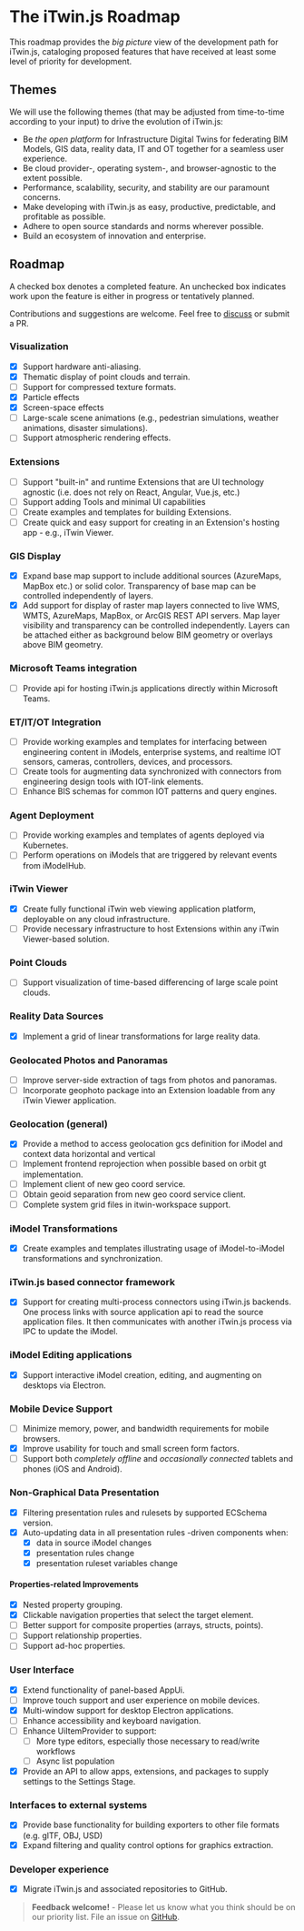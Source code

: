 # The iTwin.js Roadmap

This roadmap provides the *big picture* view of the development path for iTwin.js, cataloging proposed features that have received at least some level of priority for development.

## Themes

We will use the following themes (that may be adjusted from time-to-time according to your input) to drive the evolution of iTwin.js:

- Be *the open platform* for Infrastructure Digital Twins for federating BIM Models, GIS data, reality data, IT and OT together for a seamless user experience.
- Be cloud provider-, operating system-, and browser-agnostic to the extent possible.
- Performance, scalability, security, and stability are our paramount concerns.
- Make developing with iTwin.js as easy, productive, predictable, and profitable as possible.
- Adhere to open source standards and norms wherever possible.
- Build an ecosystem of innovation and enterprise.

## Roadmap

A checked box denotes a completed feature. An unchecked box indicates work upon the feature is either in progress or tentatively planned.

Contributions and suggestions are welcome. Feel free to [discuss](https://github.com/iTwin/itwinjs-core/discussions) or submit a PR.

### Visualization

- [X] Support hardware anti-aliasing.
- [X] Thematic display of point clouds and terrain.
- [ ] Support for compressed texture formats.
- [X] Particle effects
- [X] Screen-space effects
- [ ] Large-scale scene animations (e.g., pedestrian simulations, weather animations, disaster simulations).
- [ ] Support atmospheric rendering effects.

### Extensions

- [ ] Support "built-in" and runtime Extensions that are UI technology agnostic (i.e. does not rely on React, Angular, Vue.js, etc.)
- [ ] Support adding Tools and minimal UI capabilities
- [ ] Create examples and templates for building Extensions.
- [ ] Create quick and easy support for creating in an Extension's hosting app - e.g., iTwin Viewer.

### GIS Display

- [X] Expand base map support to include additional sources (AzureMaps, MapBox etc.) or solid color. Transparency of base map can be controlled independently of layers.
- [X] Add support for display of raster map layers connected to live WMS, WMTS, AzureMaps, MapBox, or ArcGIS REST API servers. Map layer visibility and transparency can be controlled independently. Layers can be attached either as background below BIM geometry or overlays above BIM geometry.

### Microsoft Teams integration

- [ ] Provide api for hosting iTwin.js applications directly within Microsoft Teams.

### ET/IT/OT Integration

- [ ] Provide working examples and templates for interfacing between engineering content in iModels, enterprise systems, and realtime IOT sensors, cameras, controllers, devices, and processors.
- [ ] Create tools for augmenting data synchronized with connectors from engineering design tools with IOT-link elements.
- [ ] Enhance BIS schemas for common IOT patterns and query engines.

### Agent Deployment

- [ ] Provide working examples and templates of agents deployed via Kubernetes.
- [ ] Perform operations on iModels that are triggered by relevant events from iModelHub.

### iTwin Viewer

- [X] Create fully functional iTwin web viewing application platform, deployable on any cloud infrastructure.
- [ ] Provide necessary infrastructure to host Extensions within any iTwin Viewer-based solution.

### Point Clouds

- [ ] Support visualization of time-based differencing of large scale point clouds.

### Reality Data Sources

- [X] Implement a grid of linear transformations for large reality data.

### Geolocated Photos and Panoramas

- [ ] Improve server-side extraction of tags from photos and panoramas.
- [ ] Incorporate geophoto package into an Extension loadable from any iTwin Viewer application.

### Geolocation (general)

- [X] Provide a method to access geolocation gcs definition for iModel and context data horizontal and vertical
- [ ] Implement frontend reprojection when possible based on orbit gt implementation.
- [ ] Implement client of new geo coord service.
- [ ] Obtain geoid separation from new geo coord service client.
- [ ] Complete system grid files in itwin-workspace support.

### iModel Transformations

- [X] Create examples and templates illustrating usage of iModel-to-iModel transformations and synchronization.

### iTwin.js based connector framework

- [X] Support for creating multi-process connectors using iTwin.js backends. One process links with source application api to read the source application files. It then communicates with another iTwin.js process via IPC to update the iModel.

### iModel Editing applications

- [X] Support interactive iModel creation, editing, and augmenting on desktops via Electron.

### Mobile Device Support

- [ ] Minimize memory, power, and bandwidth requirements for mobile browsers.
- [X] Improve usability for touch and small screen form factors.
- [ ] Support both *completely offline* and *occasionally connected* tablets and phones (iOS and Android).

### Non-Graphical Data Presentation

- [x] Filtering presentation rules and rulesets by supported ECSchema version.
- [x] Auto-updating data in all presentation rules -driven components when:
  - [x] data in source iModel changes
  - [x] presentation rules change
  - [x] presentation ruleset variables change

#### Properties-related Improvements

- [x] Nested property grouping.
- [x] Clickable navigation properties that select the target element.
- [ ] Better support for composite properties (arrays, structs, points).
- [ ] Support relationship properties.
- [ ] Support ad-hoc properties.

### User Interface

- [x] Extend functionality of panel-based AppUi.
- [ ] Improve touch support and user experience on mobile devices.
- [x] Multi-window support for desktop Electron applications.
- [ ] Enhance accessibility and keyboard navigation.
- [ ] Enhance UiItemProvider to support:
  - [ ] More type editors, especially those necessary to read/write workflows
  - [ ] Async list population
- [x] Provide an API to allow apps, extensions, and packages to supply settings to the Settings Stage.

### Interfaces to external systems

- [X] Provide base functionality for building exporters to other file formats (e.g. glTF, OBJ, USD)
- [X] Expand filtering and quality control options for graphics extraction.

### Developer experience

- [X] Migrate iTwin.js and associated repositories to GitHub.

> **Feedback welcome!** - Please let us know what you think should be on our priority list. File an issue on [GitHub](https://github.com/iTwin/itwinjs-core/issues).
